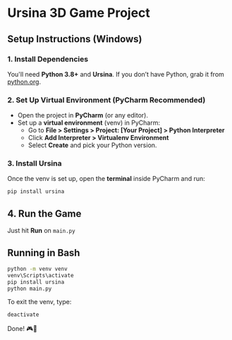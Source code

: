 # Ursina 3D Game Project  

## Setup Instructions (Windows)  

### 1. Install Dependencies  
You'll need **Python 3.8+** and **Ursina**. If you don’t have Python, grab it from [python.org](https://www.python.org/downloads/).  

### 2. Set Up Virtual Environment (PyCharm Recommended)  
- Open the project in **PyCharm** (or any editor).  
- Set up a **virtual environment** (venv) in PyCharm:  
  - Go to **File > Settings > Project: [Your Project] > Python Interpreter**  
  - Click **Add Interpreter > Virtualenv Environment**  
  - Select **Create** and pick your Python version.  

### 3. Install Ursina  
Once the venv is set up, open the **terminal** inside PyCharm and run:  

```bash
pip install ursina
```

## 4. Run the Game  
Just hit **Run** on `main.py`

## Running in Bash
```bash
python -m venv venv
venv\Scripts\activate
pip install ursina
python main.py
```

To exit the venv, type:
``` bash
deactivate
```
Done! 🎮🚀